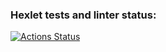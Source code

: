 ### Hexlet tests and linter status:
[![Actions Status](https://github.com/fzxcvbn/php-project-9/actions/workflows/hexlet-check.yml/badge.svg)](https://github.com/fzxcvbn/php-project-9/actions)